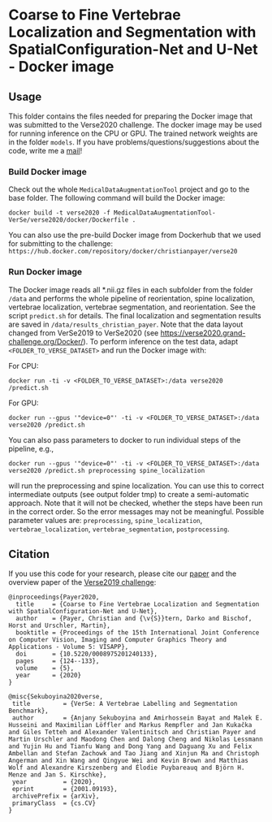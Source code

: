 # Coarse to Fine Vertebrae Localization and Segmentation with SpatialConfiguration-Net and U-Net - Docker image

## Usage
This folder contains the files needed for preparing the Docker image that was submitted to the Verse2020 challenge. The docker image may be used for running inference on the CPU or GPU. The trained network weights are in the folder `models`.
If you have problems/questions/suggestions about the code, write me a [mail](mailto:christian.payer@gmx.net)!

### Build Docker image
Check out the whole `MedicalDataAugmentationTool` project and go to the base folder. The following command will build the Docker image:

`docker build -t verse2020 -f MedicalDataAugmentationTool-VerSe/verse2020/docker/Dockerfile .`

You can also use the pre-build Docker image from Dockerhub that we used for submitting to the challenge: `https://hub.docker.com/repository/docker/christianpayer/verse20`

### Run Docker image
The Docker image reads all *.nii.gz files in each subfolder from the folder `/data` and performs the whole pipeline of reorientation, spine localization, vertebrae localization, vertebrae segmentation, and reorientation. See the script `predict.sh` for details. The final localization and segmentation results are saved in `/data/results_christian_payer`. Note that the data layout changed from VerSe2019 to VerSe2020 (see https://verse2020.grand-challenge.org/Docker/). To perform inference on the test data, adapt `<FOLDER_TO_VERSE_DATASET>` and run the Docker image with:

For CPU:

`docker run -ti -v <FOLDER_TO_VERSE_DATASET>:/data verse2020 /predict.sh`

For GPU:

`docker run --gpus '"device=0"' -ti -v <FOLDER_TO_VERSE_DATASET>:/data verse2020 /predict.sh`

You can also pass parameters to docker to run individual steps of the pipeline, e.g.,

`docker run --gpus '"device=0"' -ti -v <FOLDER_TO_VERSE_DATASET>:/data verse2020 /predict.sh preprocessing spine_localization`

will run the preprocessing and spine localization. You can use this to correct intermediate outputs (see output folder tmp) to create a semi-automatic approach. Note that it will not be checked, whether the steps have been run in the correct order. So the error messages may not be meaningful. Possible parameter values are: `preprocessing`, `spine_localization`, `vertebrae_localization`, `vertebrae_segmentation`, `postprocessing`.

## Citation
If you use this code for your research, please cite our [paper](https://doi.org/10.5220/0008975201240133) and the overview paper of the [Verse2019 challenge](https://arxiv.org/abs/2001.09193):

```
@inproceedings{Payer2020,
  title     = {Coarse to Fine Vertebrae Localization and Segmentation with SpatialConfiguration-Net and U-Net},
  author    = {Payer, Christian and {\v{S}}tern, Darko and Bischof, Horst and Urschler, Martin},
  booktitle = {Proceedings of the 15th International Joint Conference on Computer Vision, Imaging and Computer Graphics Theory and Applications - Volume 5: VISAPP},
  doi       = {10.5220/0008975201240133},
  pages     = {124--133},
  volume    = {5},
  year      = {2020}
}
```

```
@misc{Sekuboyina2020verse,
 title         = {VerSe: A Vertebrae Labelling and Segmentation Benchmark},
 author        = {Anjany Sekuboyina and Amirhossein Bayat and Malek E. Husseini and Maximilian Löffler and Markus Rempfler and Jan Kukačka and Giles Tetteh and Alexander Valentinitsch and Christian Payer and Martin Urschler and Maodong Chen and Dalong Cheng and Nikolas Lessmann and Yujin Hu and Tianfu Wang and Dong Yang and Daguang Xu and Felix Ambellan and Stefan Zachowk and Tao Jiang and Xinjun Ma and Christoph Angerman and Xin Wang and Qingyue Wei and Kevin Brown and Matthias Wolf and Alexandre Kirszenberg and Élodie Puybareauq and Björn H. Menze and Jan S. Kirschke},
 year          = {2020},
 eprint        = {2001.09193},
 archivePrefix = {arXiv},
 primaryClass  = {cs.CV}
}
```
